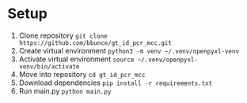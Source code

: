 # Setup
1. Clone repository `git clone https://github.com/bbunce/gt_id_pcr_mcc.git`
2. Create virtual environment `python3 -m venv ~/.venv/openpyxl-venv`
3. Activate virtual environment `source ~/.venv/openpyxl-venv/bin/activate`
4. Move into repository `cd gt_id_pcr_mcc`
5. Download dependencies `pip install -r requirements.txt`
6. Run main.py `python main.py`